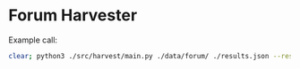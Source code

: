 # Forum Harvester

Example call:

```bash
clear; python3 ./src/harvest/main.py ./data/forum/ ./results.json --result-directory ./debug/  --corpus-include-string msworld
```
